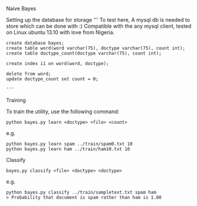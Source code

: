 Naive Bayes


Setting up the database for storage
    '''
    To test  here, A mysql db is needed to store which can be done with
    :) Compatible with the any mysql client, tested on Linux ubuntu 13.10
    with love from Nigeria.

    create database bayes;
    create table word(word varchar(75), doctype varchar(75), count int);
    create table doctype_count(doctype varchar(75), count int);

    create index i1 on word(word, doctype);

    delete from word;
    update doctype_count set count = 0;

    '''


Training

  
To train the utility, use the following command:

    python bayes.py learn <doctype> <file> <count>

e.g.

    python bayes.py learn spam ../train/spam0.txt 10
    python bayes.py learn ham ../train/ham10.txt 10

Classify



    bayes.py classify <file> <doctype> <doctype>
e.g. 

    python bayes.py classify ../train/sampletext.txt spam ham
    > Probability that document is spam rather than ham is 1.00
